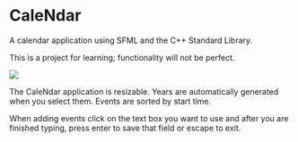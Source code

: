 # CaleNdar
A calendar application using SFML and the C++ Standard Library.

This is a project for learning; functionality will not be perfect.

![](demo.gif)


The CaleNdar application is resizable.
Years are automatically generated when you select them.
Events are sorted by start time.

When adding events click on the text box you want to use and after you are finished typing, press enter to save that field or escape to exit.
